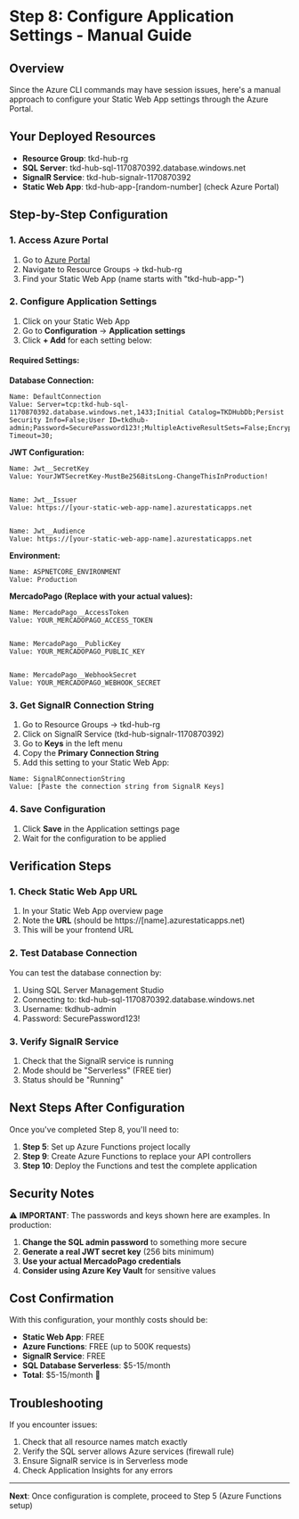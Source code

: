 # Step 8: Configure Application Settings - Manual Guide


## Overview
Since the Azure CLI commands may have session issues, here's a manual approach to configure your Static Web App settings through the Azure Portal.


## Your Deployed Resources
- **Resource Group**: tkd-hub-rg
- **SQL Server**: tkd-hub-sql-1170870392.database.windows.net
- **SignalR Service**: tkd-hub-signalr-1170870392
- **Static Web App**: tkd-hub-app-[random-number] (check Azure Portal)


## Step-by-Step Configuration


### 1. Access Azure Portal
1. Go to [Azure Portal](https://portal.azure.com)
2. Navigate to Resource Groups → tkd-hub-rg
3. Find your Static Web App (name starts with "tkd-hub-app-")


### 2. Configure Application Settings
1. Click on your Static Web App
2. Go to **Configuration** → **Application settings**
3. Click **+ Add** for each setting below:


#### Required Settings:


**Database Connection:**
```
Name: DefaultConnection
Value: Server=tcp:tkd-hub-sql-1170870392.database.windows.net,1433;Initial Catalog=TKDHubDb;Persist Security Info=False;User ID=tkdhub-admin;Password=SecurePassword123!;MultipleActiveResultSets=False;Encrypt=True;TrustServerCertificate=False;Connection Timeout=30;
```


**JWT Configuration:**
```
Name: Jwt__SecretKey
Value: YourJWTSecretKey-MustBe256BitsLong-ChangeThisInProduction!


Name: Jwt__Issuer  
Value: https://[your-static-web-app-name].azurestaticapps.net


Name: Jwt__Audience
Value: https://[your-static-web-app-name].azurestaticapps.net
```


**Environment:**
```
Name: ASPNETCORE_ENVIRONMENT
Value: Production
```


**MercadoPago (Replace with your actual values):**
```
Name: MercadoPago__AccessToken
Value: YOUR_MERCADOPAGO_ACCESS_TOKEN


Name: MercadoPago__PublicKey
Value: YOUR_MERCADOPAGO_PUBLIC_KEY


Name: MercadoPago__WebhookSecret
Value: YOUR_MERCADOPAGO_WEBHOOK_SECRET
```


### 3. Get SignalR Connection String
1. Go to Resource Groups → tkd-hub-rg
2. Click on SignalR Service (tkd-hub-signalr-1170870392)
3. Go to **Keys** in the left menu
4. Copy the **Primary Connection String**
5. Add this setting to your Static Web App:


```
Name: SignalRConnectionString
Value: [Paste the connection string from SignalR Keys]
```


### 4. Save Configuration
1. Click **Save** in the Application settings page
2. Wait for the configuration to be applied


## Verification Steps


### 1. Check Static Web App URL
1. In your Static Web App overview page
2. Note the **URL** (should be https://[name].azurestaticapps.net)
3. This will be your frontend URL


### 2. Test Database Connection
You can test the database connection by:
1. Using SQL Server Management Studio
2. Connecting to: tkd-hub-sql-1170870392.database.windows.net
3. Username: tkdhub-admin
4. Password: SecurePassword123!


### 3. Verify SignalR Service
1. Check that the SignalR service is running
2. Mode should be "Serverless" (FREE tier)
3. Status should be "Running"


## Next Steps After Configuration


Once you've completed Step 8, you'll need to:


1. **Step 5**: Set up Azure Functions project locally
2. **Step 9**: Create Azure Functions to replace your API controllers
3. **Step 10**: Deploy the Functions and test the complete application


## Security Notes


⚠️ **IMPORTANT**: The passwords and keys shown here are examples. In production:


1. **Change the SQL admin password** to something more secure
2. **Generate a real JWT secret key** (256 bits minimum)
3. **Use your actual MercadoPago credentials**
4. **Consider using Azure Key Vault** for sensitive values


## Cost Confirmation


With this configuration, your monthly costs should be:
- **Static Web App**: FREE
- **Azure Functions**: FREE (up to 500K requests)
- **SignalR Service**: FREE
- **SQL Database Serverless**: $5-15/month
- **Total**: $5-15/month 🎉


## Troubleshooting


If you encounter issues:
1. Check that all resource names match exactly
2. Verify the SQL server allows Azure services (firewall rule)
3. Ensure SignalR service is in Serverless mode
4. Check Application Insights for any errors


---


**Next**: Once configuration is complete, proceed to Step 5 (Azure Functions setup)